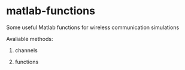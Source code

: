 # matlab-functions
Some useful Matlab functions for wireless communication simulations

Avaliable methods:
1. channels

2. functions
